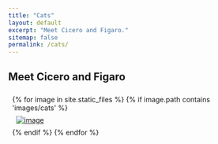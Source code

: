 ```yaml
---
title: "Cats"
layout: default
excerpt: "Meet Cicero and Figaro."
sitemap: false
permalink: /cats/
---
```


## Meet Cicero and Figaro

<style>
  .row {
    padding: 8px;
  }
  .col-md-4 {
    padding: 8px;
  }
</style>

<div class="row">
{% for image in site.static_files %}
  {% if image.path contains 'images/cats' %}
  <div class="col-md-4 d-flex align-items-center justify-content-center margin">
  	<a href="{{ site.baseurl }}{{ image.path }}" target="_blank">
  	  <img src="{{ site.baseurl }}{{ image.path }}" alt="image" class="img-fluid">
  	</a>
  </div>
  {% endif %}
{% endfor %}
</div>